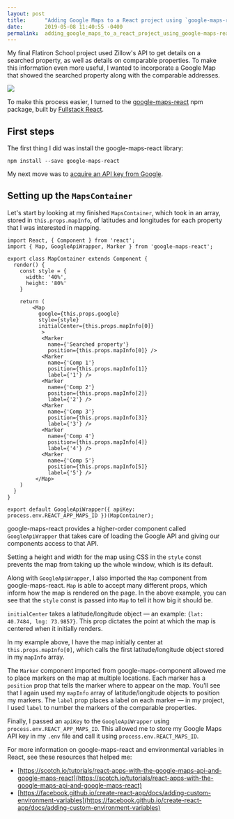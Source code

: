 ```yaml
---
layout: post
title:      "Adding Google Maps to a React project using `google-maps-react`"
date:       2019-05-08 11:40:55 -0400
permalink:  adding_google_maps_to_a_react_project_using_google-maps-react
---
```



My final Flatiron School project used Zillow's API to get details on a searched property, as well as details on comparable properties. To make this information even more useful, I wanted to incorporate a Google Map that showed the searched property along with the comparable addresses.

![](https://i.imgur.com/93gLwEl.png)

To make this process easier, I turned to the [google-maps-react](https://www.npmjs.com/package/google-maps-react) npm package, built by [Fullstack React](https://www.fullstackreact.com/).

## First steps
The first thing I did was install the google-maps-react library:

`npm install --save google-maps-react`

My next move was to [acquire an API key from Google](https://developers.google.com/maps/documentation/javascript/get-api-key).

## Setting up the `MapsContainer`
Let's start by looking at my finished `MapsContainer`, which took in an array, stored in `this.props.mapInfo`, of latitudes and longitudes for each property that I was interested in mapping.

```
import React, { Component } from 'react';
import { Map, GoogleApiWrapper, Marker } from 'google-maps-react';

export class MapContainer extends Component {
  render() {
    const style = {
      width: '40%',
      height: '80%'
    }

    return (
        <Map
          google={this.props.google}
          style={style}
          initialCenter={this.props.mapInfo[0]}
           >
           <Marker
             name={'Searched property'}
             position={this.props.mapInfo[0]} />
           <Marker
             name={'Comp 1'}
             position={this.props.mapInfo[1]}
             label={'1'} />
           <Marker
             name={'Comp 2'}
             position={this.props.mapInfo[2]}
             label={'2'} />
           <Marker
             name={'Comp 3'}
             position={this.props.mapInfo[3]}
             label={'3'} />
           <Marker
             name={'Comp 4'}
             position={this.props.mapInfo[4]}
             label={'4'} />
           <Marker
             name={'Comp 5'}
             position={this.props.mapInfo[5]}
             label={'5'} />
         </Map>
    )
  }
}

export default GoogleApiWrapper({ apiKey: process.env.REACT_APP_MAPS_ID })(MapContainer);

```


google-maps-react provides a higher-order component called `GoogleApiWrapper` that takes care of loading the Google API and giving our components access to that API.

Setting a height and width for the map using CSS in the `style` const prevents the map from taking up the whole window, which is its default.

Along with `GoogleApiWrapper`, I also imported the `Map` component from google-maps-react. `Map` is able to accept many different props, which inform how the map is rendered on the page. In the above example, you can see that the `style` const is passed into `Map` to tell it how big it should be.

`initialCenter` takes a latitude/longitude object — an example: `{lat: 40.7484, lng: 73.9857}`. This prop dictates the point at which the map is centered when it initially renders.

In my example above, I have the map initially center at `this.props.mapInfo[0]`, which calls the first latitude/longitude object stored in my `mapInfo` array.

The `Marker` component imported from google-maps-component allowed me to place markers on the map at multiple locations. Each marker has a `position` prop that tells the marker where to appear on the map. You'll see that I again used my `mapInfo` array of latitude/longitude objects to position my markers. The `label` prop places a label on each marker — in my project, I used `label` to number the markers of the comparable properties.

Finally, I passed an `apiKey` to the `GoogleApiWrapper` using `process.env.REACT_APP_MAPS_ID`. This allowed me to store my Google Maps API key in my `.env` file and call it using `process.env.REACT_MAPS_ID`.


For more information on google-maps-react and environmental variables in React, see these resources that helped me:

* [https://scotch.io/tutorials/react-apps-with-the-google-maps-api-and-google-maps-react](https://scotch.io/tutorials/react-apps-with-the-google-maps-api-and-google-maps-react)
* [https://facebook.github.io/create-react-app/docs/adding-custom-environment-variables](https://facebook.github.io/create-react-app/docs/adding-custom-environment-variables)



